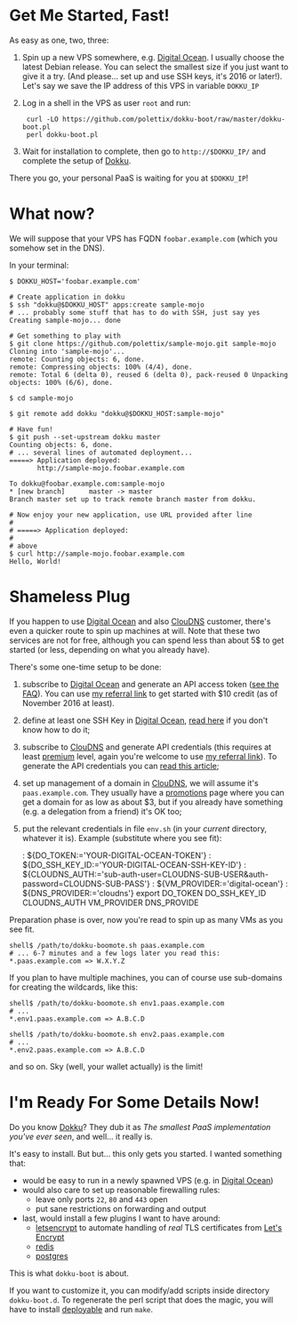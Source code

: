 # Get Me Started, Fast!

As easy as one, two, three:

1. Spin up a new VPS somewhere, e.g. [Digital Ocean][]. I usually choose
the latest Debian release. You can select the smallest size if you just
want to give it a try. (And please... set up and use SSH keys, it's 2016
or later!). Let's say we save the IP address of this VPS in variable
`DOKKU_IP`

2. Log in a shell in the VPS as user `root` and run:

        curl -LO https://github.com/polettix/dokku-boot/raw/master/dokku-boot.pl
        perl dokku-boot.pl

3. Wait for installation to complete, then go to `http://$DOKKU_IP/` and
   complete the setup of [Dokku][].

There you go, your personal PaaS is waiting for you at `$DOKKU_IP`!

# What now?

We will suppose that your VPS has FQDN `foobar.example.com` (which you
somehow set in the DNS).

In your terminal:

    $ DOKKU_HOST='foobar.example.com'

    # Create application in dokku
    $ ssh "dokku@$DOKKU_HOST" apps:create sample-mojo
    # ... probably some stuff that has to do with SSH, just say yes
    Creating sample-mojo... done

    # Get something to play with
    $ git clone https://github.com/polettix/sample-mojo.git sample-mojo
    Cloning into 'sample-mojo'...
    remote: Counting objects: 6, done.
    remote: Compressing objects: 100% (4/4), done.
    remote: Total 6 (delta 0), reused 6 (delta 0), pack-reused 0 Unpacking
    objects: 100% (6/6), done.

    $ cd sample-mojo

    $ git remote add dokku "dokku@$DOKKU_HOST:sample-mojo"
    
    # Have fun!
    $ git push --set-upstream dokku master
    Counting objects: 6, done.
    # ... several lines of automated deployment...
    =====> Application deployed:
           http://sample-mojo.foobar.example.com

    To dokku@foobar.example.com:sample-mojo
    * [new branch]      master -> master
    Branch master set up to track remote branch master from dokku.

    # Now enjoy your new application, use URL provided after line
    #
    # =====> Application deployed:
    #
    # above
    $ curl http://sample-mojo.foobar.example.com
    Hello, World!

# Shameless Plug

If you happen to use [Digital Ocean][] and also [ClouDNS][] customer, there's
even a quicker route to spin up machines at will. Note that these two services
are not for free, although you can spend less than about 5$ to get started (or
less, depending on what you already have).

There's some one-time setup to be done:

1. subscribe to [Digital Ocean][] and generate an API access token ([see the
   FAQ][do-api-faq]). You can use [my referral link][do-referral] to get
   started with $10 credit (as of November 2016 at least).
   
2. define at least one SSH Key in [Digital Ocean][], [read here][do-ssh-keys]
   if you don't know how to do it;

3. subscribe to [ClouDNS][] and generate API credentials (this requires at
   least [premium][cloudns-premium] level, again you're welcome to use [my
   referral link][cloudns-referral]). To generate the API credentials you can
   [read this article][cloudns-api-help];

4. set up management of a domain in [ClouDNS][], we will assume it's
   `paas.example.com`. They usually have a [promotions][cloudns-promotions]
   page where you can get a domain for as low as about $3, but if you already
   have something (e.g. a delegation from a friend) it's OK too;

5. put the relevant credentials in file `env.sh` (in your *current* directory,
   whatever it is). Example (substitute where you see fit):

    : ${DO_TOKEN:='YOUR-DIGITAL-OCEAN-TOKEN'}
    : ${DO_SSH_KEY_ID:='YOUR-DIGITAL-OCEAN-SSH-KEY-ID'}
    : ${CLOUDNS_AUTH:='sub-auth-user=CLOUDNS-SUB-USER&auth-password=CLOUDNS-SUB-PASS'}
    : ${VM_PROVIDER:='digital-ocean'}
    : ${DNS_PROVIDER:='cloudns'}
    export DO_TOKEN DO_SSH_KEY_ID CLOUDNS_AUTH VM_PROVIDER DNS_PROVIDE

Preparation phase is over, now you're read to spin up as many VMs as you see
fit.

    shell$ /path/to/dokku-boomote.sh paas.example.com
    # ... 6-7 minutes and a few logs later you read this:
    *.paas.example.com => W.X.Y.Z

If you plan to have multiple machines, you can of course use sub-domains for
creating the wildcards, like this:

    shell$ /path/to/dokku-boomote.sh env1.paas.example.com
    # ...
    *.env1.paas.example.com => A.B.C.D

    shell$ /path/to/dokku-boomote.sh env2.paas.example.com
    # ...
    *.env2.paas.example.com => A.B.C.D

and so on. Sky (well, your wallet actually) is the limit!

# I'm Ready For Some Details Now!

Do you know [Dokku][]? They dub it as *The smallest PaaS implementation
you've ever seen*, and well... it really is.

It's easy to install. But but... this only gets you started. I wanted
something that:

- would be easy to run in a newly spawned VPS (e.g. in [Digital Ocean][])
- would also care to set up reasonable firewalling rules:
    - leave only ports `22`, `80` and `443` open
    - put sane restrictions on forwarding and output
- last, would install a few plugins I want to have around:
    - [letsencrypt][] to automate handling of *real* TLS certificates from
      [Let's Encrypt][]
    - [redis][]
    - [postgres][]

This is what `dokku-boot` is about.

If you want to customize it, you can modify/add scripts inside directory
`dokku-boot.d`. To regenerate the perl script that does the magic, you
will have to install [deployable][] and run `make`.


[Dokku]: http://dokku.viewdocs.io/dokku/
[Digital Ocean]: https://www.digitalocean.com/
[letsencrypt]: https://github.com/dokku/dokku-letsencrypt
[redis]: https://github.com/dokku/dokku-redis
[postgres]: https://github.com/dokku/dokku-postgres
[Let's Encrypt]: https://letsencrypt.org/
[deployable]: http://repo.or.cz/deployable.git
[ClouDNS]: https://www.cloudns.net/
[do-api-faq]: https://www.digitalocean.com/help/api/
[do-referral]: https://m.do.co/c/56e1ceafe14a
[cloudns-premium]: https://www.cloudns.net/premium/
[cloudns-referral]: http://www.cloudns.net/aff/id/84226/
[cloudns-api-help]: https://www.cloudns.net/wiki/article/42/
[do-ssh-keys]: https://www.digitalocean.com/community/tutorials/how-to-set-up-ssh-keys--2
[cloudns-promotions]: https://www.cloudns.net/domain-pricing-list/category/promotions/
